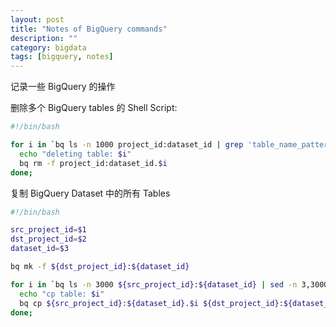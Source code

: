 ```yaml
---
layout: post
title: "Notes of BigQuery commands"
description: ""
category: bigdata
tags: [bigquery, notes]
---
```



记录一些 BigQuery 的操作


删除多个 BigQuery tables 的 Shell Script:

```bash
#!/bin/bash

for i in `bq ls -n 1000 project_id:dataset_id | grep 'table_name_pattern' | awk '{ print $1 }'` ;do
  echo "deleting table: $i"
  bq rm -f project_id:dataset_id.$i
done;
```

复制 BigQuery Dataset 中的所有 Tables

```bash
#!/bin/bash

src_project_id=$1
dst_project_id=$2
dataset_id=$3

bq mk -f ${dst_project_id}:${dataset_id}

for i in `bq ls -n 3000 ${src_project_id}:${dataset_id} | sed -n 3,3000p | awk '{ print $1 }'` ;do
  echo "cp table: $i"
  bq cp ${src_project_id}:${dataset_id}.$i ${dst_project_id}:${dataset_id}.$i
done;
```